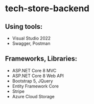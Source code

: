 # tech-store-backend

## Using tools:
- Visual Studio 2022
- Swagger, Postman
## Frameworks, Libraries:
- ASP.NET Core 8 MVC
- ASP.NET Core 8 Web API
- Bootstrap 5, JQuery
- Entity Framework Core
- Stripe
- Azure Cloud Storage
